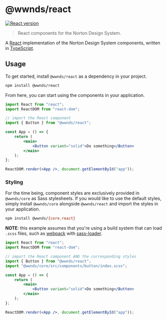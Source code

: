 # @wwnds/react

[![React version](https://img.shields.io/npm/v/@wwnds/react?label=%40wwnds%2Freact)](https://www.npmjs.com/package/@wwnds/react)

> React components for the Norton Design System.

A [React](https://reactjs.org/) implementation of the Norton Design System components, written in [TypeScript](https://www.typescriptlang.org/).

## Usage

To get started, install `@wwnds/react` as a dependency in your project.

```sh
npm install @wwnds/react
```

From here, you can start using the components in your application.

```jsx
import React from "react";
import ReactDOM from "react-dom";

// import the React component
import { Button } from "@wwnds/react";

const App = () => {
	return (
		<main>
			<Button variant="solid">Do something</Button>
		</main>
	);
};

ReactDOM.render(<App />, document.getElementById("app"));
```

### Styling

For the time being, component styles are exclusively provided in `@wwnds/core` as Sass stylesheets.
If you would like to use the default styles, simply install `@wwnds/core` alongside `@wwnds/react` and import the styles in your application.

```sh
npm install @wwnds/{core,react}
```

**NOTE**: this example assumes that you're using a build system that can load `.scss` files, such as [webpack](https://webpack.js.org/) with [sass-loader](https://github.com/webpack-contrib/sass-loader).

```jsx
import React from "react";
import ReactDOM from "react-dom";

// import the React component AND the corresponding styles
import { Button } from "@wwnds/react";
import "@wwnds/core/src/components/button/index.scss";

const App = () => {
	return (
		<main>
			<Button variant="solid">Do something</Button>
		</main>
	);
};

ReactDOM.render(<App />, document.getElementById("app"));
```
